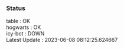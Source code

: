 ### Status


table : OK  
hogwarts : OK  
icy-bot : DOWN  
Latest Update : 2023-06-08 08:12:25.624667
